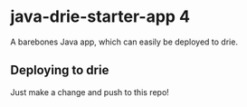 # java-drie-starter-app 4

A barebones Java app, which can easily be deployed to drie.

## Deploying to drie
Just make a change and push to this repo!
